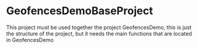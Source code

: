 GeofencesDemoBaseProject
========================

This project must be used together the project GeofencesDemo, this is just the structure of the project, but it needs the main functions that are located in GeofencesDemo
